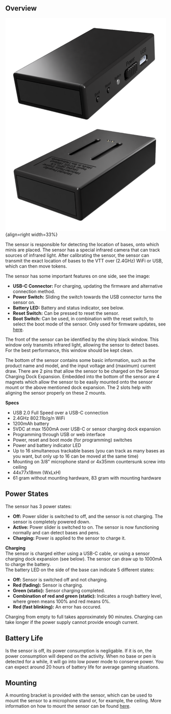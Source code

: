 ## Overview
![Screenshot](../../img/hardware/production/Sensor_Prod.png){align=right width=33%}

The sensor is responsible for detecting the location of bases, onto which minis are placed. The sensor has a special infrared camera that can track sources of infrared light. After calibrating the sensor, the sensor can transmit the exact location of bases to the VTT over (2.4GHz) WiFi or USB, which can then move tokens.

The sensor has some important features on one side, see the image:

* <b>USB-C Connector:</b>  For charging, updating the firmware and alternative connection method.
* <b>Power Switch:</b> Sliding the switch towards the USB connector turns the sensor on.
* <b>Battery LED:</b> Battery and status indicator, see below.
* <b>Reset Switch:</b> Can be pressed to reset the sensor.
* <b>Boot Switch:</b> Can be used, in combination with the reset switch, to select the boot mode of the sensor. Only used for firmware updates, see [here](../Updating/sensorUpdating.md).

The front of the sensor can be identified by the shiny black window. This window only transmits infrared light, allowing the sensor to detect bases. For the best performance, this window should be kept clean.

The bottom of the sensor contains some basic information, such as the product name and model, and the input voltage and (maximum) current draw. There are 2 pins that allow the sensor to be charged on the Sensor Charging Dock Expansion. Embedded into the bottom of the sensor are 4 magnets which allow the sensor to be easily mounted onto the sensor mount or the above mentioned dock expansion. The 2 slots help with aligning the sensor properly on these 2 mounts.

<b>Specs</b>

* USB 2.0 Full Speed over a USB-C connection
* 2.4GHz 802.11b/g/n WiFi
* 1200mAh battery
* 5VDC at max 1500mA over USB-C or sensor charging dock expansion
* Programming through USB or web interface
* Power, reset and boot mode (for programming) switches
* Power and battery indicator LED
* Up to 16 simultaneous trackable bases (you can track as many bases as you want, but only up to 16 can be moved at the same time)
* Mounting on 3/8" microphone stand or 4x35mm countersunk screw into ceiling
* 44x77x18mm (WxLxH)
* 61 gram without mounting hardware, 83 gram with mounting hardware

## Power States
The sensor has 3 power states:

* <b>Off:</b> Power slider is switched to off, and the sensor is not charging. The sensor is completely powered down.
* <b>Active:</b> Power slider is switched to on. The sensor is now functioning normally and can detect bases and pens.
* <b>Charging:</b> Power is applied to the sensor to charge it.

<b>Charging</b><br>
The sensor is charged either using a USB-C cable, or using a sensor charging dock expansion (see below). The sensor can draw up to 1000mA to charge the battery.<br>
The battery LED on the side of the base can indicate 5 different states:

* <b>Off:</b> Sensor is switched off and not charging.
* <b>Red (fading):</b> Sensor is charging.
* <b>Green (static):</b> Sensor charging completed.
* <b>Combination of red and green (static):</b> Indicates a rough battery level, where green means 100% and red means 0%.
* <b>Red (fast blinking):</b> An error has occured.

Charging from empty to full takes approximately 90 minutes. Charging can take longer if the power supply cannot provide enough current.

## Battery Life
Is the sensor is off, its power consumption is negligable. If it is on, the power consumption will depend on the activity. When no base or pen is detected for a while, it will go into low power mode to conserve power. You can expect around 20 hours of battery life for average gaming situations.

## Mounting
A mounting bracket is provided with the sensor, which can be used to mount the sensor to a microphone stand or, for example, the ceiling. More information on how to mount the sensor can be found [here](../SensorPositioning/sensorMounting.md).